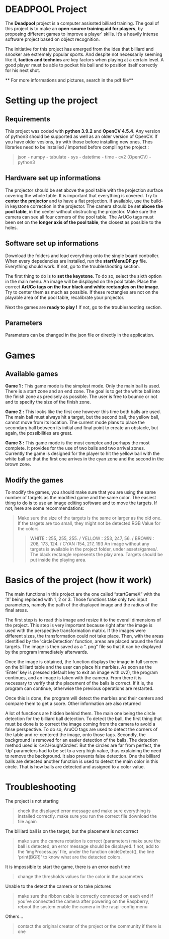 # DEADPOOL Project

The **Deadpool** project is a computer assissted billiard training. The goal of this project is to make an **open-source training aid for players**, by proposing different games to improve a player' skills.  It’s a heavily intense software project based on object recognition. 

The initiative for this project has emerged from the idea that billiard and snooker are extremely popular sports. And despite not necessarily seeming like it, **tactics and technics** are key factors when playing at a certain level. A good player must be able to pocket his ball and to position itself correctly for his next shot.

** For more informations and pictures, search in the pdf file**


# Setting up the project
## Requirements

This project was coded with **python 3.9.2** and **OpenCV 4.5.4**. Any version of python3 should be supported as well as an older version of OpenCV. If you have older vesions, try with those before installing new ones.
Thes libraries need to be installed / imported before compiling the project :
> json - numpy - tabulate - sys - datetime - time - cv2 (OpenCV) - python3

## Hardware set up informations
The projector should be set above the pool table with the projection surface covering the whole table. It is important that everything is covered. Try to **center the projector**  and to have a flat projection. If available, use the build-in keystone correction in the projector.
The camera should be set **above the pool table**, in the center without obstructing the projector. Make sure the camera can see all four corners of the pool table.
The ArUCo tags must been set on the **longer axis of the pool table**, the closest as possible to the holes.

## Software set up informations
Download the folders and load everything onto the single board controller. When every depedencies are installed, run the **startMenuDP.py** file. Everything should work. If not, go to the troubleshooting section.

The first thing to do is to **set the keystone**. To do so, select the sixth option in the main menu. An image will be displayed on the pool table. Place the correct **ArUCo tags on the four black and white rectangles on the image**. Try to center them as much as possible. If these rectangles are not on the playable area of the pool table, recalibrate your projector.

Next the games are **ready to play !** If not, go to the troubleshooting section.

## Parameters
Parameters can be changed in the json file or directly in the application.


# Games
## Available games
**Game 1 :**  This game mode is the simplest mode. Only the main ball is used. There is a start zone and an end zone. The goal is to get the white ball into the finish zone as precisely as possible. The user is free to bounce or not and to specify the size of the finish zone.

**Game 2 :** This looks like the first one however this time both balls are used. The main ball must always hit a target, but the second ball, the yellow ball, cannot move from its location. The current mode plans to place the secondary ball between its initial and final point to create an obstacle, but again, the possibilities are great.

**Game 3 :** This game mode is the most complex and perhaps the most complete. It provides for the use of two balls and two arrival zones. Currently the game is designed for the player to hit the yellow ball with the white ball so that the first one arrives in the cyan zone and the second in the brown zone.


## Modify the games
To modify the games, you should make sure that you are using the same number of targets as the modified game and the same color. The easiest thing to do is to use an image editing software and to move the targets. If not, here are some recommendations:
> Make sure the size of the targets is the same or larger as the old one. If the targets are too small, they might not be detected
> RGB Value for the colors
> >  WHITE  : 255, 255, 255.    /     YELLOW  : 253, 247, 56.    /     BROWN : 208, 173, 124.    /     CYAN  :154, 217, 193
> An image without any targets is available in the project folder, under assets/games/. The black rectangle represents the play area. Targets should be put inside the playing area.


# Basics of the project (how it work)
The main functions in this project are the one called “startGameX” with the ‘X’ being replaced with 1, 2 or 3. Those functions take only two input parameters, namely the path of the displayed image and the radius of the final areas.

The first step is to read this image and resize it to the overall dimensions of the project. This step is very important because right after the image is used with the perspective transformation matrix. If the images were different sizes, the transformation could not take place. Then, with the areas identified by the 'circleDetection' function, areas are placed around the final targets. The image is then saved as a “. png” file so that it can be displayed by the program immediately afterwards.

Once the image is obtained, the function displays the image in full screen on the billiard table and the user can place his marbles. As soon as the ‘Enter’ key is pressed (default key to exit an image with cv2), the program continues, and an image is taken with the camera. From there it is necessary to verify that the placement of the balls is correct. If it is, the program can continue, otherwise the previous operations are restarted.

Once this is done, the program will detect the marbles and their centers and compare them to get a score. Other information are also returned

A lot of functions are hidden behind them. The main one being the circle detection for the billiard ball detection. To detect the ball, the first thing that must be done is to correct the image coming from the camera to avoid a false perspective. To do so,  AruCO tags are used to detect the corners of the table and re-centered the image, onto those tags. Secondly, the background is removed for an easier detection of the balls. The detection method used is ‘cv2.HoughCircles’. But the circles are far from perfect, the ‘dp’ parameters had to be set to a very high value, thus explaining the need to remove the background. It also prevents false detection. One the billiard balls are detected another function is used to detect the main color in this circle. That is how balls are detected and assigned to a color value.


# Troubleshooting

The project is not starting
> check the displayed error message and make sure everything is installed correctly.
> make sure you run the correct file
> download the file again

The billiard ball is on the target, but the placement is not correct
> make sure the camera rotation is correct (parameters)
> make sure the ball is detected, an error message should be displayed. f not, add to the ‘imgProcess.py’ file, under the function circleDetect(), the line ‘print(BGR)' to know what are the detected colors.

It is impossible to start the game, there is an error each time
> change the thresholds values for the color in the parameters

Unable to the detect the camera or to take pictures
>make sure the ribbon cable is correctly connected on each end
> if you’ve connected the camera after powering on the Raspberry, reboot the system
> enable the camera in the raspi-config menu

Others…
> contact the original creator of the project or the community if there is one


